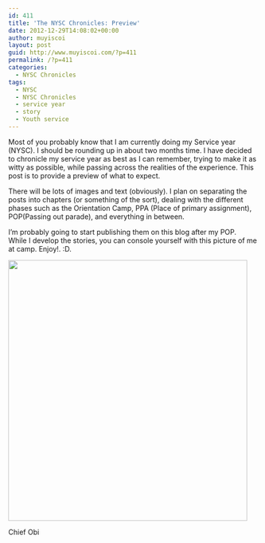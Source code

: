 ```yaml
---
id: 411
title: 'The NYSC Chronicles: Preview'
date: 2012-12-29T14:08:02+00:00
author: muyiscoi
layout: post
guid: http://www.muyiscoi.com/?p=411
permalink: /?p=411
categories:
  - NYSC Chronicles
tags:
  - NYSC
  - NYSC Chronicles
  - service year
  - story
  - Youth service
---
```

Most of you probably know that I am currently doing my Service year (NYSC). I should be rounding up in about two months time. I have decided to chronicle my service year as best as I can remember, trying to make it as witty as possible, while passing across the realities of the experience. This post is to provide a preview of what to expect.

There will be lots of images and text (obviously). I plan on separating the posts into chapters (or something of the sort), dealing with the different phases such as the Orientation Camp, PPA (Place of primary assignment), POP(Passing out parade), and everything in between.

<p style="text-align: left;">
  I&#8217;m probably going to start publishing them on this blog after my POP.<br /> While I develop the stories, you can console yourself with this picture of me at camp. Enjoy!. :D.
</p>

<div id="attachment_421" style="width: 490px" class="wp-caption aligncenter">
  <img class="size-full wp-image-421 " src="https://www.muyiscoi.com/blog/wp-content/uploads/2012/12/2012-03-15-20.30.322.jpg" alt="" width="480" height="524" />
  
  <p class="wp-caption-text">
    Chief Obi
  </p>
</div>
